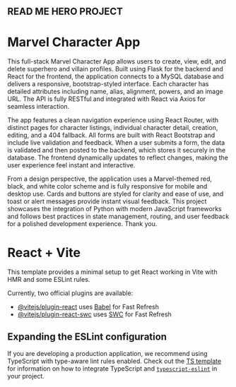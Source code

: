 ## READ ME HERO PROJECT ##

# Marvel Character App

This full-stack Marvel Character App allows users to create, view, edit, and delete superhero and villain profiles. Built using Flask for the backend and React for the frontend, the application connects to a MySQL database and delivers a responsive, bootstrap-styled interface. Each character has detailed attributes including name, alias, alignment, powers, and an image URL. The API is fully RESTful and integrated with React via Axios for seamless interaction.

The app features a clean navigation experience using React Router, with distinct pages for character listings, individual character detail, creation, editing, and a 404 fallback. All forms are built with React Bootstrap and include live validation and feedback. When a user submits a form, the data is validated and then posted to the backend, which stores it securely in the database. The frontend dynamically updates to reflect changes, making the user experience feel instant and interactive.

From a design perspective, the application uses a Marvel-themed red, black, and white color scheme and is fully responsive for mobile and desktop use. Cards and buttons are styled for clarity and ease of use, and toast or alert messages provide instant visual feedback. This project showcases the integration of Python with modern JavaScript frameworks and follows best practices in state management, routing, and user feedback for a polished development experience. Thank you.



# React + Vite

This template provides a minimal setup to get React working in Vite with HMR and some ESLint rules.

Currently, two official plugins are available:

- [@vitejs/plugin-react](https://github.com/vitejs/vite-plugin-react/blob/main/packages/plugin-react) uses [Babel](https://babeljs.io/) for Fast Refresh
- [@vitejs/plugin-react-swc](https://github.com/vitejs/vite-plugin-react/blob/main/packages/plugin-react-swc) uses [SWC](https://swc.rs/) for Fast Refresh

## Expanding the ESLint configuration

If you are developing a production application, we recommend using TypeScript with type-aware lint rules enabled. Check out the [TS template](https://github.com/vitejs/vite/tree/main/packages/create-vite/template-react-ts) for information on how to integrate TypeScript and [`typescript-eslint`](https://typescript-eslint.io) in your project.

